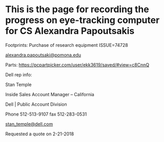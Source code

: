 # This is the page for recording the progress on eye-tracking computer for CS Alexandra Papoutsakis


Footprints: Purchase of research equipment ISSUE=74728

	
alexandra.papoutsaki@pomona.edu


Parts: https://pcpartpicker.com/user/ekk3619/saved/#view=c8CnnQ


Dell rep info:


Stan Temple

Inside Sales Account Manager – California

Dell | Public Account Division

Phone 512-513-9107 fax 512-283-0531

stan_temple@dell.com


Requested a quote on 2-21-2018
